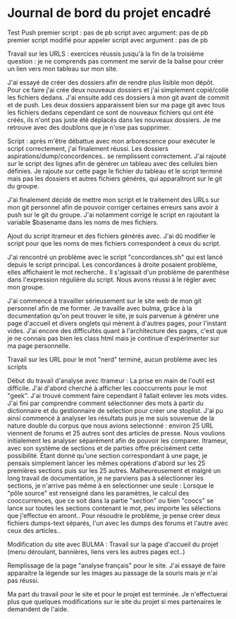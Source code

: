 # Journal de bord du projet encadré
Test Push
premier script : pas de pb
script avec argument: pas de pb
premier script modifié pour appeler script avec argument : pas de pb

Travail sur les URLS :
exercices réussis jusqu'à la fin de la troisième question :
je ne comprends pas comment me servir de la balise <a> pour créer un lien vers mon tableau sur mon site. 


J'ai essayé de créer des dossiers afin de rendre plus lisible mon dépôt.
Pour ce faire j'ai crée deux nouveaux dossiers et j'ai simplement copié/collé les fichiers dedans.
J'ai ensuite add ces dossiers à mon git avant de commit et de push. Les deux dossiers apparaissent bien sur ma page git avec tous les fichiers dedans
 cependant ce sont de nouveaux fichiers qui ont été créés, ils n'ont pas juste été déplacés dans les nouveaux dossiers. Je me retrouve avec des doublons que je n'ose pas supprimer.

Script : après m'être débattue avec mon arborescence pour exécuter le script correctement, j'ai finalement réussi. Les dossiers aspirations/dump/concordences..
se remplissent correctement. J'ai rajouté sur le script des lignes afin de générer un tableau avec des cellules bien définies. Je rajoute sur cette page 
le fichier du tableau et le script terminé mais pas les dossiers et autres fichiers générés, qui apparaîtront sur le git du groupe.

J'ai finalement décidé de mettre mon script et le traitement des URLs sur mon git personnel afin de pouvoir corriger certaines erreurs sans avoir à push
sur le git du groupe. J'ai notamment corrigé le script en rajoutant la variable $basename dans les noms de mes fichiers.

Ajout du script itrameur et des fichiers générés avec. J'ai dû modifier le script pour que les noms de mes fichiers correspondent à ceux du script.


J'ai rencontré un problème avec le script "concordances.sh" qui est lancé depuis le script principal. 
Les concordances à droite posaient problème, elles affichaient le mot recherché.. Il s'agissait d'un problème de parenthèse dans l'expression régulière du script. 
Nous avons réussi à le régler avec mon groupe. 

J'ai commencé à travailler sérieusement sur le site web de mon git personnel afin de me former. 
Je travaille avec bulma, grâce à la documentation qu'on peut trouver le site, je suis parvenue à générer une page d'accueil et divers onglets qui mènent à d'autres pages, pour l'instant vides.
J'ai encore des difficultés quant à l'architecture des pages, c'est que je ne connais pas bien les class html mais je continue d'expérimenter sur ma page personnelle. 

Travail sur les URL pour le mot "nerd" terminé, aucun problème avec les scripts

Début du travail d'analyse avec itrameur : 
La prise en main de l'outil est difficile. J'ai d'abord cherché à afficher les cooccurrents pour le mot "geek". J'ai trouvé comment faire cependant il fallait enlever les mots vides. 
J'ai fini par comprendre comment sélectionner des mots à partir du dictionnaire et du gestionnaire de selection pour créer une stoplist.
J'ai pu ainsi commencé à analyser les résultats puis je me suis souvenue de la nature double du corpus que nous avions selectionné : 
environ 25 URL viennent de forums et 25 autres sont des articles de presse. Nous voulions initialement les analyser séparément afin de pouvoir les comparer. 
Itrameur, avec son système de sections et de parties offre précisément cette possibilité. 
Étant donné qu'une section correspondant à une page, je pensais simplement lancer les mêmes opérations d'abord sur les 25 premières sections puis sur les 25 autres.
Malheureusement et malgré un long travail de documentation, je ne parviens pas à sélectionner les sections, je n'arrive pas même à en selectionner une seule :
Lorsque le "pôle source" est renseigné dans les paramètres, le calcul des cooccurrences, que ce soit dans la partie "section" ou bien "coocs" se lance sur toutes 
les sections contenant le mot, peu importe les sélections que j'effectue en amont.. 
Pour résoudre le problème, je pense créer deux fichiers dumps-text séparés, l'un avec les dumps des forums et l'autre avec ceux des articles.. 

Modification du site avec BULMA :
Travail sur la page d'accueil du projet (menu déroulant, bannières, liens vers les autres pages ect..)

Remplissage de la page "analyse français" pour le site. J'ai essayé de faire apparaitre la légende sur les images au passage de la souris mais je n'ai pas réussi. 

Ma part du travail pour le site et pour le projet est terminée. Je n'effectuerai plus que quelques modifications sur le site du projet si mes partenaires le demandent de l'aide.
